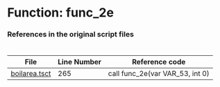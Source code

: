 # Function: func_2e 
### References in the original script files

#

| File | Line Number | Reference code |
| --- | --- | --- |
| [boilarea.tsct](../../../out/boilarea.tsct#L265) | 265 | call func_2e(var VAR_53, int 0) |
